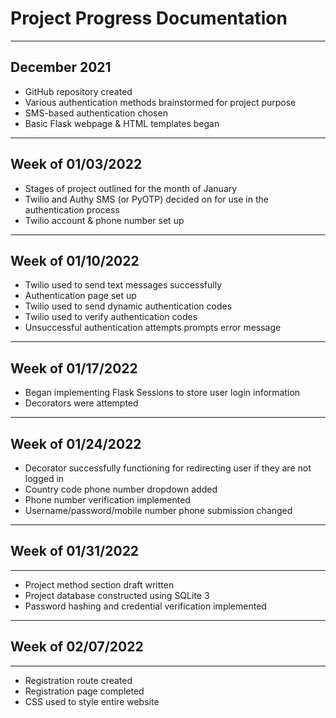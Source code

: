 # Project Progress Documentation

***

## December 2021

+ GitHub repository created
+ Various authentication methods brainstormed for project purpose
+ SMS-based authentication chosen
+ Basic Flask webpage & HTML templates began

***

## Week of 01/03/2022

+ Stages of project outlined for the month of January
+ Twilio and Authy SMS (or PyOTP) decided on for use in the authentication process
+ Twilio account & phone number set up

***

## Week of 01/10/2022

+ Twilio used to send text messages successfully
+ Authentication page set up
+ Twilio used to send dynamic authentication codes
+ Twilio used to verify authentication codes
+ Unsuccessful authentication attempts prompts error message 

***

## Week of 01/17/2022

+ Began implementing Flask Sessions to store user login information
+ Decorators were attempted

***

## Week of 01/24/2022

+ Decorator successfully functioning for redirecting user if they are not logged in
+ Country code phone number dropdown added
+ Phone number verification implemented
+ Username/password/mobile number phone submission changed

***

## Week of 01/31/2022

***

+ Project method section draft written
+ Project database constructed using SQLite 3
+ Password hashing and credential verification implemented

***

## Week of 02/07/2022

***

+ Registration route created
+ Registration page completed
+ CSS used to style entire website
